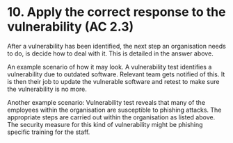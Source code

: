 # 10. Apply the correct response to the vulnerability (AC 2.3)

After a vulnerability has been identified, the next step an organisation needs to do, is decide how to deal with it. This is detailed in the answer above.

An example scenario of how it may look.  A vulnerability test identifies a vulnerability due to outdated software. Relevant team gets notified of this. It is then their job to update the vulnerable software and retest to make sure the vulnerability is no more.&#x20;

Another example scenario: Vulnerability test reveals that many of the employees within the organisation are susceptible to phishing attacks. The appropriate steps are carried out within the organisation as listed above. The security measure for this kind of vulnerability might be phishing specific training for the staff.
